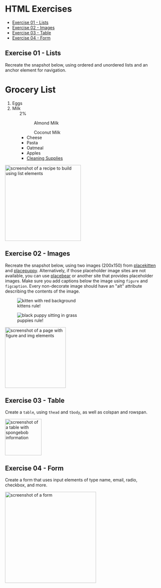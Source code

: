 # HTML Exercises

- [Exercise 01 - Lists](#ex01)
- [Exercise 02 - Images](#ex02)
- [Exercise 03 - Table](#ex03)
- [Exercise 04 - Form](#ex04)

## <a id="ex01"></a> Exercise 01 - Lists

Recreate the snapshot below, using ordered and unordered lists and an anchor element for navigation.
<!--
command + question mark creates a comment
<ul> are unordered lists
<ol> are ordered lists
<a> anchored element
    <a href = "UR_LINK.COM"> HOW_LINK_LOOKS_TO_USER </a>
-->


<!DOCTYPE html>
<html lang="en">
<head>
    <meta charset="UTF-8">
    <meta name="viewport" content="width=device-width, initial-scale=1.0">
    <title>Document</title>
</head>
<body>
    <main>
        <h1>Grocery List </h1>
        <ol>
            <li>Eggs</li>
            <li>Milk
                <ul>2%<ul>
                <ul>Almond Milk</ul>
                <ul>Coconut Milk</ul>
            </li>
            <li>Cheese</li>
            <li>Pasta</li>
            <li>Oatmeal</li>
            <li>Apples</li>
            <li><a href="#">Cleaning Supplies</a></li>
        </ol>
    </main>
</body>
</html>
<!--
Only question about my code so far:
Does the new unordered list for milk
include a tab for spacing purposes? 
-->
<img src="../_assets/html-exercises/html-ex01-lists.png" height=250 alt="screenshot of a recipe to build using list elements">

## <a id="ex02"></a> Exercise 02 - Images

Recreate the snapshot below, using two images (200x150) from [placekitten](http://placekitten.com/) and [placepuppy](https://place-puppy.com/). Alternatively, if those placeholder image sites are not available, you can use [placebear](https://placebear.com/) or another site that provides placeholder images. Make sure you add captions below the image using `figure` and `figcaption`. Every non-decorate image should have an "alt" attribute describing the contents of the image.

<!DOCTYPE html>
<html lang="en">
  <head>
    <meta charset="UTF-8" />
    <meta name="viewport" content="width=device-width, initial-scale=1.0" />
    <title>HTML Images Example</title>
  </head>
  <body>
    <main>
        <figure>
            <img src = "http://placekitten.com/" alt = "kitten with red background">
            <figcaption>kittens rule!</figcaption>
        </figure>
        <figure>
            <img src = "https://place-puppy.com/" alt="black puppy sitting in grass">
            <figcaption>puppies rule!</figcaption>
        </figure>
    </main>
  </body>
</html>

<img src="../_assets/html-exercises/html-ex02-images.png" height=200 alt="screenshot of a page with figure and img elements">

## <a id="ex03"></a> Exercise 03 - Table

Create a `table`, using `thead` and `tbody`, as well as colspan and rowspan.

<img src="../_assets/html-exercises/html-ex03-table.png" height=120 alt="screenshot of a table with spongebob information">

## <a id="ex04"></a> Exercise 04 - Form

Create a form that uses input elements of type name, email, radio, checkbox, and more.

<img src="../_assets/html-exercises/html-ex04-form.png" height=300 alt="screenshot of a form">

